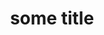 ---
layout: post
series:
    name: 123
    current: 2
    part: test part 1
    part: test part 2
    part: test part 3
title: some title
---